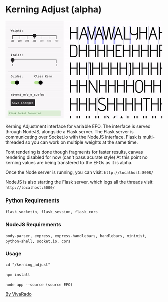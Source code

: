Kerning Adjust (alpha)
===================

![Screenshot](Lib/kerning_adjust/assets/img/kerning_adjust_preview.gif)

Kerning Adjustment interface for variable EFO.
The interface is served through NodeJS, alongside a Flask server.
The Flask server is communicating over Socket.io with the NodeJS interface.
Flask is multi-threaded so you can work on multiple weights at the same time.

Font rendering is done though fragments for faster results, canvas rendering disabled for now (can't pass acurate style)
At this point no kerning values are being transfered to the EFOs as it is alpha.

Once the Node server is running, you can visit: ```http://localhost:8008/```

NodeJS is also starting the Flask server, which logs all the threads visit: ```http://localhost:5000/```

### Python Requirements

```flask_socketio, flask_session, flask_cors```

### NodeJS Requirements

```body-parser, express, express-handlebars, handlebars, minimist, python-shell, socket.io, cors```

### Usage

```
cd "/kerning_adjust"

npm install

node app --source (source EFO)
```

[By VivaRado](https://www.vivarado.com)
